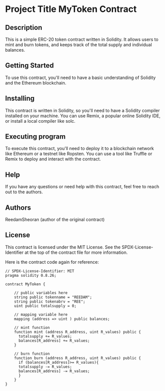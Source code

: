 # Project Title MyToken Contract

## Description
This is a simple ERC-20 token contract written in Solidity. It allows users to mint and burn tokens, and keeps track of the total supply and individual balances.

## Getting Started
To use this contract, you'll need to have a basic understanding of Solidity and the Ethereum blockchain.

## Installing
This contract is written in Solidity, so you'll need to have a Solidity compiler installed on your machine. You can use Remix, a popular online Solidity IDE, or install a local compiler like solc.

## Executing program
To execute this contract, you'll need to deploy it to a blockchain network like Ethereum or a testnet like Ropsten. You can use a tool like Truffle or Remix to deploy and interact with the contract.

## Help
If you have any questions or need help with this contract, feel free to reach out to the authors.

## Authors
ReedamSheoran (author of the original contract)

## License
This contract is licensed under the MIT License. See the SPDX-License-Identifier at the top of the contract file for more information.

Here is the contract code again for reference:
```
// SPDX-License-Identifier: MIT
pragma solidity 0.8.26;

contract MyToken {

    // public variables here
    string public tokenname = "REEDAM";
    string public tokenabrv = "REE";
    uint public totalsupply = 0;

    // mapping variable here
    mapping (address => uint ) public balances;

    // mint function
    function mint (address R_address, uint R_values) public {
      totalsupply += R_values;
      balances[R_address] += R_values;
    }

    // burn function
    function burn (address R_address, uint R_values) public {
      if (balances[R_address]>= R_values){
      totalsupply -= R_values;
      balances[R_address] -= R_values;
      }
    }
}
```
